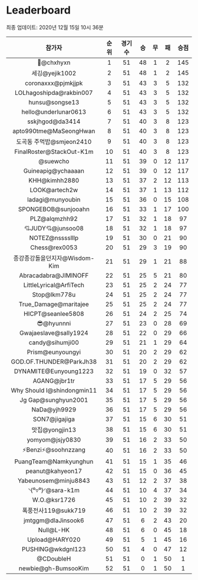 # Leaderboard
최종 업데이트: 2020년 12월 15일 10시 36분




| 참가자 | 순위 | 경기수 | 승 | 무 | 패 | 승점 |
|:---:|:---:|:---:|:---:|:---:|:---:|:---:|
| 👑@chxhyxn | 1 | 51 | 48 | 1 | 2 | 145 |
| 세깅@yejik1002 | 2 | 51 | 48 | 1 | 2 | 145 |
| coronaxxx@pjmkjjpk | 3 | 51 | 43 | 3 | 5 | 132 |
| LOLhagoshipda@rakbin007 | 4 | 51 | 43 | 3 | 5 | 132 |
| hunsu@songse13 | 5 | 51 | 43 | 3 | 5 | 132 |
| hello@underlunar0613 | 6 | 51 | 43 | 3 | 5 | 132 |
| sskjhgod@da3414 | 7 | 51 | 40 | 3 | 8 | 123 |
| apto990tme@MaSeongHwan | 8 | 51 | 40 | 3 | 8 | 123 |
| 도곡동 주먹밥@smjeon2410 | 9 | 51 | 40 | 3 | 8 | 123 |
| FinalRoster@StackOut-K1m | 10 | 51 | 40 | 3 | 8 | 123 |
| @suewcho | 11 | 51 | 39 | 0 | 12 | 117 |
| Guineapig@ychaaaan | 12 | 51 | 39 | 0 | 12 | 117 |
| KHH@kimhh2880 | 13 | 51 | 37 | 2 | 12 | 113 |
| LOOK@artech2w | 14 | 51 | 37 | 1 | 13 | 112 |
| ladagi@munyoubin | 15 | 51 | 36 | 0 | 15 | 108 |
| SPONGEBOB@sunjooahn | 16 | 51 | 33 | 1 | 17 | 100 |
| PLZ@alqmzhh92 | 17 | 51 | 32 | 1 | 18 | 97 |
| 💘JUDY💘@junsoo08 | 18 | 51 | 32 | 1 | 18 | 97 |
| NOTEZ@nsssslllp | 19 | 51 | 30 | 0 | 21 | 90 |
| Chess@rex0053 | 20 | 51 | 29 | 3 | 19 | 90 |
| 종강종강돌을던지자@Wisdom-Kim | 21 | 51 | 29 | 1 | 21 | 88 |
| Abracadabra@JIMINOFF | 22 | 51 | 25 | 5 | 21 | 80 |
| LittleLyrical@ArfiTech | 23 | 51 | 25 | 2 | 24 | 77 |
| Stop@lkm778u | 24 | 51 | 25 | 2 | 24 | 77 |
| True_Damage@maritajee | 25 | 51 | 25 | 2 | 24 | 77 |
| HICPT@seanlee5808 | 26 | 51 | 24 | 2 | 25 | 74 |
| 😎@hyunnni | 27 | 51 | 23 | 0 | 28 | 69 |
| Gwajaeslave@sally1924 | 28 | 51 | 22 | 0 | 29 | 66 |
| candy@sihumji00 | 29 | 51 | 21 | 1 | 29 | 64 |
| Prism@eunyoungyi | 30 | 51 | 20 | 2 | 29 | 62 |
| GOD.OF.THUNDER@ParkJh38 | 31 | 51 | 20 | 2 | 29 | 62 |
| DYNAMITE@Eunyoung1223 | 32 | 51 | 19 | 0 | 32 | 57 |
| AGANG@jbr1tr | 33 | 51 | 17 | 5 | 29 | 56 |
| Why Should I@shindongmin11 | 34 | 51 | 17 | 5 | 29 | 56 |
| Jg Gap@sunghyun2001 | 35 | 51 | 17 | 5 | 29 | 56 |
| NaDa@yjh9929 | 36 | 51 | 17 | 5 | 29 | 56 |
| SON7@jigajiga | 37 | 51 | 15 | 6 | 30 | 51 |
| 맛집@yongjin13 | 38 | 51 | 15 | 6 | 30 | 51 |
| yomyom@jsjy0830 | 39 | 51 | 16 | 2 | 33 | 50 |
| ⚡Benzi⚡@soohnzzang | 40 | 51 | 16 | 2 | 33 | 50 |
| PuangTeam@Namkyunghun | 41 | 51 | 15 | 1 | 35 | 46 |
| peanut@kahyeon17 | 42 | 51 | 15 | 0 | 36 | 45 |
| Yabeunosem@minju8843 | 43 | 51 | 12 | 2 | 37 | 38 |
| ◝(⁰▿⁰)◜@sara-k1m | 44 | 51 | 10 | 4 | 37 | 34 |
| W.O.@ksr1726 | 45 | 51 | 10 | 2 | 39 | 32 |
| 폭풍전사119@sukk719 | 46 | 51 | 10 | 2 | 39 | 32 |
| jmtggm@dlaJinsook6 | 47 | 51 | 6 | 2 | 43 | 20 |
| Null@L-HK | 48 | 51 | 6 | 0 | 45 | 18 |
| Upload@HARY020 | 49 | 51 | 5 | 1 | 45 | 16 |
| PUSHING@wkdgnl123 | 50 | 51 | 4 | 0 | 47 | 12 |
| @CDoubleH | 51 | 51 | 0 | 1 | 50 | 1 |
| newbie@gh-BumsooKim | 52 | 51 | 0 | 1 | 50 | 1 |